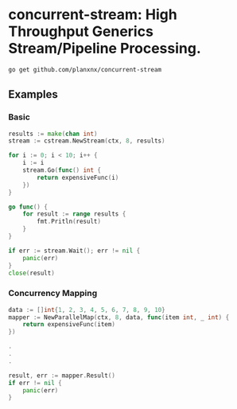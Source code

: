 # **concurrent-stream**: High Throughput Generics Stream/Pipeline Processing.

```sh
go get github.com/planxnx/concurrent-stream
```

## Examples

### Basic

```go
results := make(chan int)
stream := cstream.NewStream(ctx, 8, results)

for i := 0; i < 10; i++ {
	i := i
	stream.Go(func() int {
		return expensiveFunc(i)
	})
}

go func() {
	for result := range results {
		fmt.Pritln(result)
    }
}

if err := stream.Wait(); err != nil {
	panic(err)
}
close(result)
```

### Concurrency Mapping

```go
data := []int{1, 2, 3, 4, 5, 6, 7, 8, 9, 10}
mapper := NewParallelMap(ctx, 8, data, func(item int, _ int) {
	return expensiveFunc(item)
})

.
.
.

result, err := mapper.Result()
if err != nil {
	panic(err)
}
```
